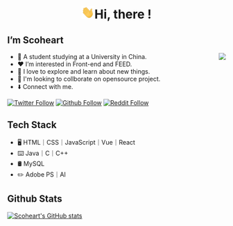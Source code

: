 <h1 align="center"><img src="https://raw.githubusercontent.com/ABSphreak/ABSphreak/master/gifs/Hi.gif" width="30px">Hi, there !</h1>

## I’m Scoheart
<a href="https://github.com/anuraghazra/github-readme-stats">
  <img align="right" src="https://github-readme-stats.vercel.app/api/top-langs/?username=Scoheart&layout=compact&theme=dark" />
</a>

- 🌱 A student studying at a University in China.
- ❤️ I’m interested in Front-end and FEED.
- 👀 I love to explore and learn about new things.
- 🤝 I'm looking to collborate on opensource project.
- ⬇️ Connect with me.

[![Twitter Follow](https://img.shields.io/twitter/follow/Scoheart?style=social)](https://twitter.com/ScoheartT)
[![Github Follow](https://img.shields.io/github/followers/Scoheart?style=social)](https://github.com/Scoheart)
[![Reddit Follow](https://img.shields.io/reddit/user-karma/combined/Scoheart?style=social)](https://www.reddit.com/user/Scoheart)

## Tech Stack
- 🖥️ HTML｜CSS｜JavaScript｜Vue｜React
- ⌨️ Java｜C｜C++
- 🛢️ MySQL
- ✏️ Adobe PS｜AI

## Github Stats
[![Scoheart's GitHub stats](https://github-readme-stats.vercel.app/api?username=Scoheart&show_icons=true&theme=dark)](https://github.com/anuraghazra/github-readme-stats)

<!---
Scoheart/Scoheart is a ✨ special ✨ repository because its `README.md` (this file) appears on your GitHub profile.
You can click the Preview link to take a look at your changes.
--->
